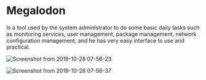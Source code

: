 # Megalodon
Is a tool used by the system administrator to do some basic daily tasks such as monitoring services, user management, package management, network configuration management, and he has very easy interface to use and practical.

![Screenshot from 2019-10-28 07-56-23](https://user-images.githubusercontent.com/34167431/67661258-67363980-f969-11e9-855b-2aa1b04d64ed.png)

![Screenshot from 2019-10-28 07-56-37](https://user-images.githubusercontent.com/34167431/67661273-6c938400-f969-11e9-9844-db62717df814.png)
